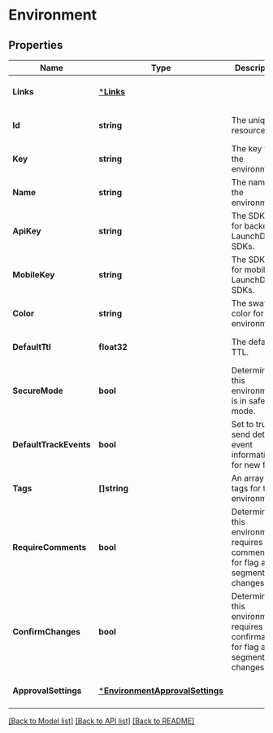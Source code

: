 # Environment

## Properties
Name | Type | Description | Notes
------------ | ------------- | ------------- | -------------
**Links** | [***Links**](Links.md) |  | [optional] [default to null]
**Id** | **string** | The unique resource id. | [optional] [default to null]
**Key** | **string** | The key for the environment. | [optional] [default to null]
**Name** | **string** | The name of the environment. | [optional] [default to null]
**ApiKey** | **string** | The SDK key for backend LaunchDarkly SDKs. | [optional] [default to null]
**MobileKey** | **string** | The SDK key for mobile LaunchDarkly SDKs. | [optional] [default to null]
**Color** | **string** | The swatch color for the environment. | [optional] [default to null]
**DefaultTtl** | **float32** | The default TTL. | [optional] [default to null]
**SecureMode** | **bool** | Determines if this environment is in safe mode. | [optional] [default to null]
**DefaultTrackEvents** | **bool** | Set to true to send detailed event information for new flags. | [optional] [default to null]
**Tags** | **[]string** | An array of tags for this environment. | [optional] [default to null]
**RequireComments** | **bool** | Determines if this environment requires comments for flag and segment changes. | [optional] [default to null]
**ConfirmChanges** | **bool** | Determines if this environment requires confirmation for flag and segment changes. | [optional] [default to null]
**ApprovalSettings** | [***EnvironmentApprovalSettings**](Environment_approvalSettings.md) |  | [optional] [default to null]

[[Back to Model list]](../README.md#documentation-for-models) [[Back to API list]](../README.md#documentation-for-api-endpoints) [[Back to README]](../README.md)


